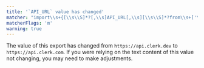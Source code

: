 ```yaml
---
title: '`API_URL` value has changed'
matcher: "import\\s+{[\\s\\S]*?[,\\s]API_URL[,\\s][\\s\\S]*?from\\s+['\"]@clerk\\/clerk-react[\\s\\S]*?['\"]"
matcherFlags: 'm'
warning: true
---
```


The value of this export has changed from `https://api.clerk.dev` to `https://api.clerk.com`. If you were relying on the text content of this value not changing, you may need to make adjustments.
